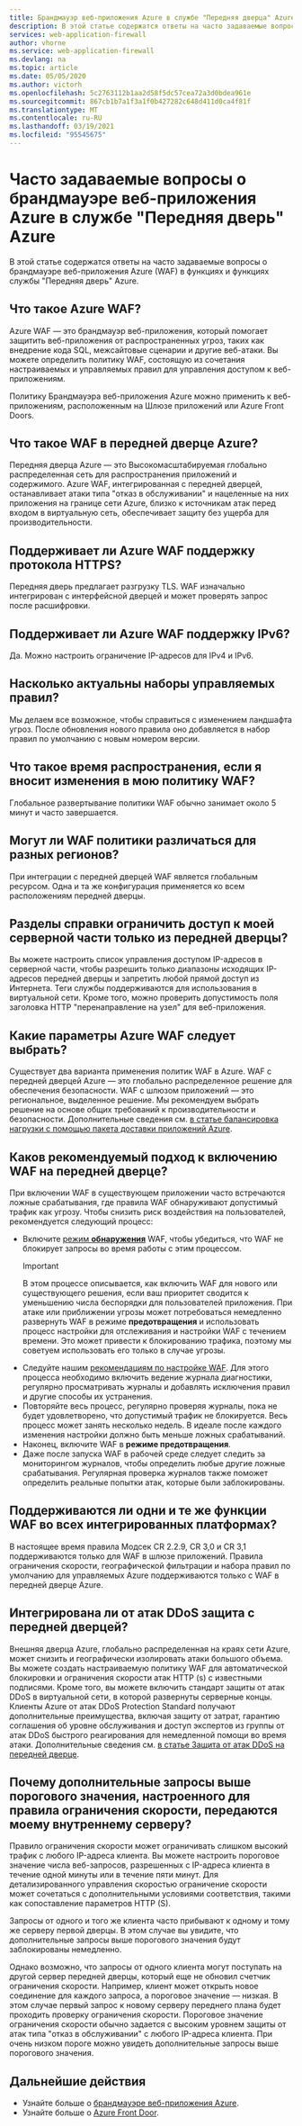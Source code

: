 ```yaml
---
title: Брандмауэр веб-приложения Azure в службе "Передняя дверца" Azure — часто задаваемые вопросы
description: В этой статье содержатся ответы на часто задаваемые вопросы о брандмауэре веб-приложения на передней дверце Azure.
services: web-application-firewall
author: vhorne
ms.service: web-application-firewall
ms.devlang: na
ms.topic: article
ms.date: 05/05/2020
ms.author: victorh
ms.openlocfilehash: 5c2763112b1aa2d58f5dc57cea72a3d0bdea961e
ms.sourcegitcommit: 867cb1b7a1f3a1f0b427282c648d411d0ca4f81f
ms.translationtype: MT
ms.contentlocale: ru-RU
ms.lasthandoff: 03/19/2021
ms.locfileid: "95545675"
---
```

# <a name="frequently-asked-questions-for-azure-web-application-firewall-on-azure-front-door-service"></a>Часто задаваемые вопросы о брандмауэре веб-приложения Azure в службе "Передняя дверь" Azure

В этой статье содержатся ответы на часто задаваемые вопросы о брандмауэре веб-приложения Azure (WAF) в функциях и функциях службы "Передняя дверь" Azure. 

## <a name="what-is-azure-waf"></a>Что такое Azure WAF?

Azure WAF — это брандмауэр веб-приложения, который помогает защитить веб-приложения от распространенных угроз, таких как внедрение кода SQL, межсайтовые сценарии и другие веб-атаки. Вы можете определить политику WAF, состоящую из сочетания настраиваемых и управляемых правил для управления доступом к веб-приложениям.

Политику Брандмауэра веб-приложения Azure можно применить к веб-приложениям, расположенным на Шлюзе приложений или Azure Front Doors.

## <a name="what-is-waf-on-azure-front-door"></a>Что такое WAF в передней дверце Azure? 

Передняя дверца Azure — это Высокомасштабируемая глобально распределенная сеть для распространения приложений и содержимого. Azure WAF, интегрированная с передней дверцей, останавливает атаки типа "отказ в обслуживании" и нацеленные на них приложения на границе сети Azure, близко к источникам атак перед входом в виртуальную сеть, обеспечивает защиту без ущерба для производительности.

## <a name="does-azure-waf-support-https"></a>Поддерживает ли Azure WAF поддержку протокола HTTPS?

Передняя дверь предлагает разгрузку TLS. WAF изначально интегрирован с интерфейсной дверцей и может проверять запрос после расшифровки.

## <a name="does-azure-waf-support-ipv6"></a>Поддерживает ли Azure WAF поддержку IPv6?

Да. Можно настроить ограничение IP-адресов для IPv4 и IPv6.

## <a name="how-up-to-date-are-the-managed-rule-sets"></a>Насколько актуальны наборы управляемых правил?

Мы делаем все возможное, чтобы справиться с изменением ландшафта угроз. После обновления нового правила оно добавляется в набор правил по умолчанию с новым номером версии.

## <a name="what-is-the-propagation-time-if-i-make-a-change-to-my-waf-policy"></a>Что такое время распространения, если я вносит изменения в мою политику WAF?

Глобальное развертывание политики WAF обычно занимает около 5 минут и часто завершается.

## <a name="can-waf-policies-be-different-for-different-regions"></a>Могут ли WAF политики различаться для разных регионов?

При интеграции с передней дверцей WAF является глобальным ресурсом. Одна и та же конфигурация применяется ко всем расположениям передней дверцы.
 
## <a name="how-do-i-limit-access-to-my-back-end-to-be-from-front-door-only"></a>Разделы справки ограничить доступ к моей серверной части только из передней дверцы?

Вы можете настроить список управления доступом IP-адресов в серверной части, чтобы разрешить только диапазоны исходящих IP-адресов передней дверцы и запретить любой прямой доступ из Интернета. Теги службы поддерживаются для использования в виртуальной сети. Кроме того, можно проверить допустимость поля заголовка HTTP "перенаправление на узел" для веб-приложения.

## <a name="which-azure-waf-options-should-i-choose"></a>Какие параметры Azure WAF следует выбрать?

Существует два варианта применения политик WAF в Azure. WAF с передней дверцей Azure — это глобально распределенное решение для обеспечения безопасности. WAF с шлюзом приложений — это региональное, выделенное решение. Мы рекомендуем выбрать решение на основе общих требований к производительности и безопасности. Дополнительные сведения см. [в статье балансировка нагрузки с помощью пакета доставки приложений Azure](../../frontdoor/front-door-lb-with-azure-app-delivery-suite.md).

## <a name="whats-the-recommended-approach-to-enabling-waf-on-front-door"></a>Каков рекомендуемый подход к включению WAF на передней дверце?

При включении WAF в существующем приложении часто встречаются ложные срабатывания, где правила WAF обнаруживают допустимый трафик как угрозу. Чтобы снизить риск воздействия на пользователей, рекомендуется следующий процесс:

* Включите [режим **обнаружения**](./waf-front-door-create-portal.md#change-mode) WAF, чтобы убедиться, что WAF не блокирует запросы во время работы с этим процессом.
  > [!IMPORTANT]
  > В этом процессе описывается, как включить WAF для нового или существующего решения, если ваш приоритет сводится к уменьшению числа беспорядки для пользователей приложения. При атаке или приближении угрозы может потребоваться немедленно развернуть WAF в режиме **предотвращения** и использовать процесс настройки для отслеживания и настройки WAF с течением времени. Это может привести к блокированию трафика, поэтому мы советуем использовать его только в случае угрозы.
* Следуйте нашим [рекомендациям по настройке WAF](./waf-front-door-tuning.md). Для этого процесса необходимо включить ведение журнала диагностики, регулярно просматривать журналы и добавлять исключения правил и другие способы их устранения.
* Повторяйте весь процесс, регулярно проверяя журналы, пока не будет удовлетворено, что допустимый трафик не блокируется. Весь процесс может занять несколько недель. В идеале после каждого изменения настройки должно быть меньше ложных срабатываний.
* Наконец, включите WAF в **режиме предотвращения**.
* Даже после запуска WAF в рабочей среде следует следить за мониторингом журналов, чтобы определить любые другие ложные срабатывания. Регулярная проверка журналов также поможет определить реальные попытки атак, которые были заблокированы.

## <a name="do-you-support-same-waf-features-in-all-integrated-platforms"></a>Поддерживаются ли одни и те же функции WAF во всех интегрированных платформах?

В настоящее время правила Модсек CR 2.2.9, CR 3,0 и CR 3,1 поддерживаются только для WAF в шлюзе приложений. Правила ограничения скорости, географической фильтрации и набора правил по умолчанию для управляемых Azure поддерживаются только с WAF в передней дверце Azure.

## <a name="is-ddos-protection-integrated-with-front-door"></a>Интегрирована ли от атак DDoS защита с передней дверцей? 

Внешняя дверца Azure, глобально распределенная на краях сети Azure, может снизить и географически изолировать атаки большого объема. Вы можете создать настраиваемую политику WAF для автоматической блокировки и ограничения скорости атак HTTP (s) с известными подписями. Кроме того, вы можете включить стандарт защиты от атак DDoS в виртуальной сети, в которой развернуты серверные концы. Клиенты Azure от атак DDoS Protection Standard получают дополнительные преимущества, включая защиту от затрат, гарантию соглашения об уровне обслуживания и доступ экспертов из группы от атак DDoS быстрого реагирования для немедленной помощи во время атаки. Дополнительные сведения см. [в статье Защита от атак DDoS на передней дверце](../../frontdoor/front-door-ddos.md).

## <a name="why-do-additional-requests-above-the-threshold-configured-for-my-rate-limit-rule-get-passed-to-my-backend-server"></a>Почему дополнительные запросы выше порогового значения, настроенного для правила ограничения скорости, передаются моему внутреннему серверу?

Правило ограничения скорости может ограничивать слишком высокий трафик с любого IP-адреса клиента. Вы можете настроить пороговое значение числа веб-запросов, разрешенных с IP-адреса клиента в течение одной минуты или в течение пяти минут. Для детализированного управления скоростью ограничение скорости может сочетаться с дополнительными условиями соответствия, такими как сопоставление параметров HTTP (S). 

Запросы от одного и того же клиента часто прибывают к одному и тому же серверу первой дверцы. В этом случае вы увидите, что дополнительные запросы выше порогового значения будут заблокированы немедленно. 

Однако возможно, что запросы от одного клиента могут поступать на другой сервер передней дверцы, который еще не обновил счетчик ограничения скорости. Например, клиент может открыть новое соединение для каждого запроса, а пороговое значение — низкая. В этом случае первый запрос к новому серверу переднего плана будет проходить проверку ограничения скорости. Пороговое значение ограничения скорости обычно задается с высоким уровнем защиты от атак типа "отказ в обслуживании" с любого IP-адреса клиента. При очень низком пороге можно увидеть дополнительные запросы выше порогового значения.

## <a name="next-steps"></a>Дальнейшие действия

- Узнайте больше о [брандмауэре веб-приложения Azure](../overview.md).
- Узнайте больше о [Azure Front Door](../../frontdoor/front-door-overview.md).